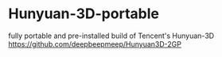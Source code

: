 # Hunyuan-3D-portable
 fully portable and pre-installed build of Tencent's Hunyuan-3D https://github.com/deepbeepmeep/Hunyuan3D-2GP
